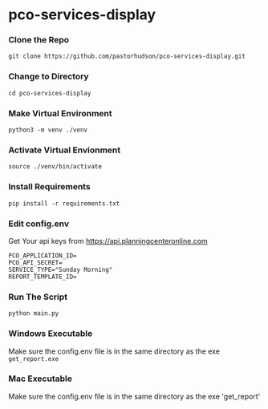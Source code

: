 # pco-services-display

### Clone the Repo
`git clone https://github.com/pastorhudson/pco-services-display.git`

### Change to Directory
`cd pco-services-display`

### Make Virtual Environment
`python3 -m venv ./venv`

### Activate Virtual Envionment
`source ./venv/bin/activate`

### Install Requirements
`pip install -r requirements.txt`

### Edit config.env
Get Your api keys from https://api.planningcenteronline.com
```
PCO_APPLICATION_ID=
PCO_API_SECRET=
SERVICE_TYPE="Sunday Morning"
REPORT_TEMPLATE_ID=
```

### Run The Script
`python main.py`

### Windows Executable
Make sure the config.env file is in the same directory as the exe
`get_report.exe`

### Mac Executable
Make sure the config.env file is in the same directory as the exe
'get_report'
